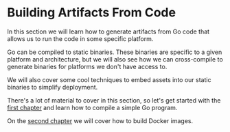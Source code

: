 # Building Artifacts From Code

In this section we will learn how to generate artifacts from
Go code that allows us to run the code in some specific platform.

Go can be compiled to static binaries. These binaries are specific to
a given platform and architecture, but we will also see how we can
cross-compile to generate binaries for platforms we don't have access to.

We will also cover some cool techniques to embed assets into our static
binaries to simplify deployment.

There's a lot of material to cover in this section, so let's get
started with the [first chapter](1-standalone-binaries/1-go-build.md)
and learn how to compile a simple Go program.

On the [second chapter](2-docker/1-docker-images.md) we will cover
how to build Docker images.